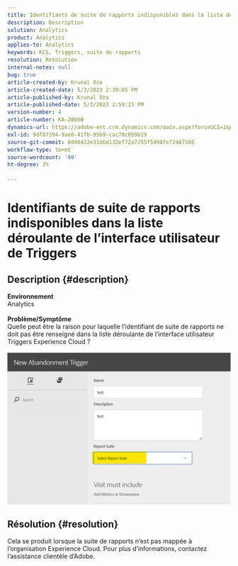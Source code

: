 ```yaml
---
title: Identifiants de suite de rapports indisponibles dans la liste déroulante de l’interface utilisateur de Triggers
description: Description
solution: Analytics
product: Analytics
applies-to: Analytics
keywords: KCS, Triggers, suite de rapports
resolution: Resolution
internal-notes: null
bug: true
article-created-by: Krunal Oza
article-created-date: 5/3/2023 2:39:05 PM
article-published-by: Krunal Oza
article-published-date: 5/3/2023 2:59:15 PM
version-number: 4
article-number: KA-20600
dynamics-url: https://adobe-ent.crm.dynamics.com/main.aspx?forceUCI=1&pagetype=entityrecord&etn=knowledgearticle&id=1cb8f33f-c0e9-ed11-a7c6-6045bd006b4b
exl-id: 9df87394-9ae8-41fb-95b9-cac78c059b19
source-git-commit: 8d40422e31d6d132ef72a7255f5490fe72487505
workflow-type: tm+mt
source-wordcount: '80'
ht-degree: 3%

---
```


# Identifiants de suite de rapports indisponibles dans la liste déroulante de l’interface utilisateur de Triggers

## Description {#description}

<b>Environnement</b><br>Analytics<br> <br><b>Problème/Symptôme</b><br>Quelle peut être la raison pour laquelle l’identifiant de suite de rapports ne doit pas être renseigné dans la liste déroulante de l’interface utilisateur Triggers Experience Cloud ?

![](assets/___20b8f33f-c0e9-ed11-a7c6-6045bd006b4b___.png)

## Résolution {#resolution}

Cela se produit lorsque la suite de rapports n’est pas mappée à l’organisation Experience Cloud. Pour plus d’informations, contactez l’assistance clientèle d’Adobe.

<br>
